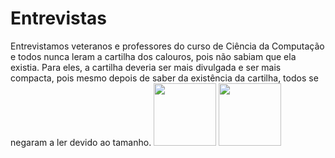 Entrevistas
===========
Entrevistamos veteranos e professores do curso de Ciência da Computação e todos nunca leram a cartilha dos calouros,
pois não sabiam que ela existia. Para eles, a cartilha deveria ser mais divulgada e ser mais compacta, pois mesmo depois
de saber da existência da cartilha, todos se negaram a ler devido ao tamanho.
<img src="https://image.ibb.co/e5HQUT/Whats_App_Image_2018_07_13_at_15_50_26.jpg" width="100" height="100">
<img src="https://image.ibb.co/eivqw8/Whats_App_Image_2018_07_13_at_15_50_11.jpg" width="100" height="100">
